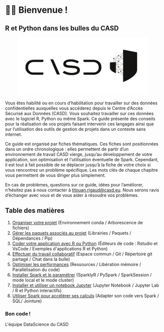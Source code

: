 # 👨🏫 Bienvenue !

## R et Python dans les bulles du CASD

<figure><picture><source srcset=".gitbook/assets/Logo_casd_et_symbole_blanc.png" media="(prefers-color-scheme: dark)"><img src=".gitbook/assets/Logo_casd_et_symbole_noir.png" alt=""></picture><figcaption></figcaption></figure>

Vous êtes habilité ou en cours d’habilitation pour travailler sur des données confidentielles auxquelles vous accéderez depuis le Centre d’Accès Sécurisé aux Données (CASD). Vous souhaitez travailler sur ces données avec le logiciel R, Python ou même Spark. Ce guide présente des conseils pour la réalisation de vos projets faisant intervenir ces langages ainsi que sur l’utilisation des outils de gestion de projets dans un contexte sans internet.

Ce guide est organisé par fiches thématiques. Ces fiches sont positionnées dans un ordre chronologique : elles permettent de partir d’un environnement de travail CASD vierge, jusqu’au développement de votre application, son optimisation et l'utilisation éventuelle de Spark. Cependant, il est tout à fait possible de se déplacer jusqu’à la fiche de votre choix si vous rencontrez un problème spécifique. Les mots clés de chaque chapitre vous permettent de vous diriger plus simplement.

En cas de problèmes, questions sur ce guide, idées pour l’améliorer, n’hésitez pas à nous contacter à [titouan.rigaud@casd.eu](mailto:titouan.rigaud@casd.eu). Nous serons ravis d’échanger avec vous et de vous aider à résoudre vos problèmes.

## Table des matières

1. [Organiser votre projet](chapters/1\_organise.md) (Environnement conda / Arborescence de fichiers)
2. [Gérer les paquets associés au projet](chapters/2\_packages.md) (Librairies / Paquets / Dépendances / Pip)
3. [Coder votre application avec R ou Python](chapters/3\_code.md) (Éditeurs de code : Rstudio et VsCode / Exemples d'applications R et Python)
4. [Effectuer du travail collaboratif](chapters/4\_collaborate.md) (Espace commun / Git / Répertoire git partagé / Chat dans la bulle)
5. [Optimiser les performances](chapters/5\_performance.md) (Ressources / Libération mémoire / Parallélisation du code)
6. [Installer Spark et le paramétrer](chapters/6\_spark\_install.md) (SparklyR / PySpark / SparkSession / mode local et le mode cluster)
7. [Installer et utiliser un notebook Jupyter](chapters/7\_jupyter\_notebook.md) (Jupyter Notebook / Jupyter Lab / R et Python interactifs)
8. [Utiliser Spark pour accélérer ses calculs](chapters/8\_spark\_usage.md) (Adapter son code vers Spark / SQL/ Jointure)

### Bon code !

L'équipe DataScience du CASD
